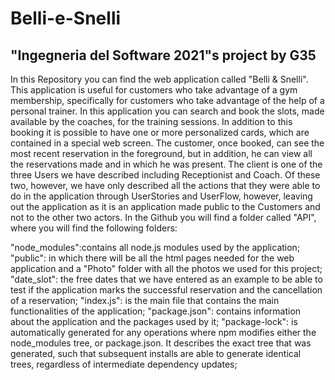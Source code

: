 # Belli-e-Snelli
## "Ingegneria del Software 2021"s project by G35
In this Repository you can find the web application called "Belli & Snelli". This application is useful for customers who take advantage of a gym membership, specifically for customers who take advantage of the help of a personal trainer. In this application you can search and book the slots, made available by the coaches, for the training sessions. In addition to this booking it is possible to have one or more personalized cards, which are contained in a special web screen. The customer, once booked, can see the most recent reservation in the foreground, but in addition, he can view all the reservations made and in which he was present. The client is one of the three Users we have described including Receptionist and Coach. Of these two, however, we have only described all the actions that they were able to do in the application through UserStories and UserFlow, however, leaving out the application as it is an application made public to the Customers and not to the other two actors. In the Github you will find a folder called "API", where you will find the following folders:

"node_modules":contains all node.js modules used by the application;
"public": in which there will be all the html pages needed for the web application and a "Photo" folder with all the photos we used for this project;
"date_slot": the free dates that we have entered as an example to be able to test if the application marks the successful reservation and the cancellation of a reservation;
"index.js": is the main file that contains the main functionalities of the application;
"package.json": contains information about the application and the packages used by it;
"package-lock": is automatically generated for any operations where npm modifies either the node_modules tree, or package.json. It describes the exact tree that was generated, such that subsequent installs are able to generate identical trees, regardless of intermediate dependency updates;
